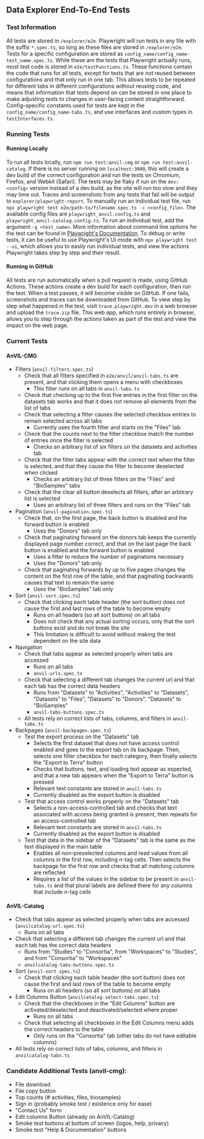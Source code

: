 ## Data Explorer End-To-End Tests

### Test Information

All tests are stored in `/explorer/e2e`. Playwright will run tests in any file with the suffix `*.spec.ts`, so long as these files are stored in `/explorer/e2e`.
Tests for a specific configuration are stored as `config_name/config_name-test_name.spec.ts`. While these are the tests
that Playwright actually runs, most test code is stored in `e2e/testFunctions.ts`. These functions contain the
code that runs for all tests, except for tests that are not reused between configurations and that only run in one tab. This allows tests to be repeated
for different tabs in different configurations without reusing code, and means that information that tests
depend on can be stored in one place to make adjusting tests to changes in user-facing content straightforward.
Config-specific constants used for tests are kept in the `config_name/config_name-tabs.ts`, and use interfaces and
custom types in `testInterfaces.ts`.

### Running Tests

#### Running Locally

To run all tests locally, run `npm run test:anvil-cmg` or `npm run test:anvil-catalog`. If there is no server running
on `localhost:3000`, this will create a dev build of the correct configuration and run the tests on Chromium, Firefox, and Webkit (Safari). The tests may be flaky
if run on the `dev:<config>` version instead of a dev build, as the site will run too slow and they may time out. Traces
and screenshots from any tests that fail will be output to `explorer/playwright-report`. To manually run an individual test file,
run `npx playwright test e2e/path-to/filename.spec.ts -c <config_file>`. The available config files are `playwright_anvil.config.ts`
and `playwright_anvil-catalog.config.ts`. To run an individual test, add the argument `-g <test_name>`. More information
about command line options for the test can be found in [Playwright's Documentation](https://playwright.dev/docs/test-cli).
To debug or write tests, it can be useful to use Playwright's UI mode with `npx playwright test --ui`, which allows you
to easily run individual tests, and view the actions Playwright takes step by step and their result.

#### Running in GitHub

All tests are run automatically when a pull request is made, using GitHub Actions. These actions create a dev build
for each configuration, then run the test. When a test passes, it will become visible on GitHub. If one fails, screenshots
and traces can be downloaded from GitHub. To view step by step what happened in the test, visit `trace.playwright.dev`
in a web browser and upload the `trace.zip` file. This web app, which runs entirely in browser, allows you to step
through the actions taken as part of the test and view the impact on the web page.

### Current Tests

#### AnVIL-CMG

- Filters (`anvil-filters.spec.ts`)
  - Check that all filters specified in `e2e/anvil/anvil-tabs.ts` are present, and that clicking them opens a menu with checkboxes
    - This filter runs on all tabs in `anvil-tabs.ts`
  - Check that checking up to the first five entries in the first filter on the datasets tab works and that it does not remove all elements from the list of tabs
  - Check that selecting a filter causes the selected checkbox entries to remain selected across all tabs
    - Currently uses the fourth filter and starts on the "Files" tab
  - Check that the counts next to the filter checkbox match the number of entries once the filter is selected
    - Checks an arbitrary list of six filters on the datasets and activities tab
  - Check that the filter tabs appear with the correct text when the filter is selected, and that they cause the filter to become deselected when clicked
    - Checks an arbitrary list of three filters on the "Files" and "BioSamples" tabs
  - Check that the clear all button deselects all filters, after an arbitrary list is selected
    - Uses an arbitrary list of three filters and runs on the "Files" tab
- Pagination (`anvil-pagination.spec.ts`)
  - Check that, on the first page, the back button is disabled and the forward button is enabled
    - Uses the "Donors" tab only
  - Check that paginating forward on the donors tab keeps the currently displayed page number correct, and that on the last page the back button is enabled and the forward button is enabled
    - Uses a filter to reduce the number of paginations necessary
    - Uses the "Donors" tab only
  - Check that paginating forwards by up to five pages changes the content on the first row of the table, and that paginating backwards causes that text to remain the same
    - Uses the "BioSamples" tab only
- Sort (`anvil-sort.spec.ts`)
  - Check that clicking each table header (the sort button) does not cause the first and last rows of the table to become empty
    - Runs on all headers (so all sort buttons) on all tabs
    - Does not check that any actual sorting occurs, only that the sort buttons exist and do not break the site
    - This limitation is difficult to avoid without making the test dependent on the site data
- Navigation
  - Check that tabs appear as selected properly when tabs are accessed
    - Runs on all tabs
    - `anvil-urls.spec.ts`
  - Check that selecting a different tab changes the current url and that each tab has the correct data headers
    - Runs from "Datasets" to "Activities", "Activities" to "Datasets", "Datasets" to "Files", "Datasets" to "Donors", "Datasets" to "BioSamples"
    - `anvil-tabs-buttons.spec.ts`
  - All tests rely on correct lists of tabs, columns, and filters in `anvil-tabs.ts`
- Backpages (`anvil-backpages.spec.ts`)
  - Test the export process on the "Datasets" tab
    - Selects the first dataset that does not have access control enabled and goes to the export tab on its backpage. Then, selects one filter checkbox for each category, then finally selects the "Export to Terra" button
    - Checks that buttons, text, and loading text appear as expected, and that a new tab appears when the "Export to Terra" button is pressed
    - Relevant text constants are stored in `anvil-tabs.ts`
    - Currently disabled as the export button is disabled
  - Test that access control works properly on the "Datasets" tab
    - Selects a non-access-controlled tab and checks that text associated with access being granted is present, then repeats for an access-controlled tab
    - Relevant text constants are stored in `anvil-tabs.ts`
    - Currently disabled as the export button is disabled
  - Test that data in the sidebar of the "Datasets" tab is the same as the text displayed in the main table
    - Enables all non-preselected columns and read values from all columns in the first row, including n-tag cells. Then selects the backpage for the first row and checks that all matching columns are reflected
    - Requires a list of the values in the sidebar to be present in `anvil-tabs.ts` and that plural labels are defined there for any columns that include n-tag cells

#### AnVIL-Catalog

- Check that tabs appear as selected properly when tabs are accessed (`anvilcatalog-url.spec.ts`)
  - Runs on all tabs
- Check that selecting a different tab changes the current url and that each tab has the correct data headers
  - Runs from "Studies" to "Consortia", from "Workspaces" to "Studies", and from "Consortia" to "Workspaces"
  - `anvilcatalog-tabs-buttons.spec.ts`
- Sort (`anvil-sort.spec.ts`)
  - Check that clicking each table header (the sort button) does not cause the first and last rows of the table to become empty
    - Runs on all headers (so all sort buttons) on all tabs
- Edit Columns Button (`anvilcatalog-select-tabs.spec.ts`)
  - Check that the checkboxes in the "Edit Columns" button are activated/deselected and deactivated/selected where proper
    - Runs on all tabs
  - Check that selecting all checkboxes in the Edit Columns menu adds the correct headers to the table
    - Only runs on the "Consortia" tab (other tabs do not have editable columns)
- All tests rely on correct lists of tabs, columns, and filters in `anvilcatalog-tabs.ts`

### Candidate Additional Tests (anvil-cmg):

- File download
- File copy button
- Top counts (# activities, files, biosamples)
- Sign in (probably smoke test / existence only for ease)
- "Contact Us" form
- Edit columns Button (already on AnVIL-Catalog)
- Smoke test buttons at bottom of screen (logos, help, privacy)
- Smoke test "Help & Documentation" buttons
